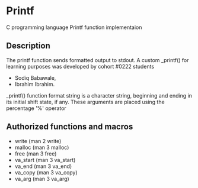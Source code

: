 # Printf
C programming language Printf function implementaion

## Description
The printf function sends formatted output to stdout. A custom _printf() for learning purposes was developed by cohort #0222 students 
- Sodiq Babawale,
- Ibrahim Ibrahim.

_printf() function format string is a character string, beginning and ending in its initial shift state, if any. These arguments are placed using the percentage '%' operator

## Authorized functions and macros
- write (man 2 write)
- malloc (man 3 malloc)
- free (man 3 free) 
- va_start (man 3 va_start)
- va_end (man 3 va_end)
- va_copy (man 3 va_copy)
- va_arg (man 3 va_arg)


